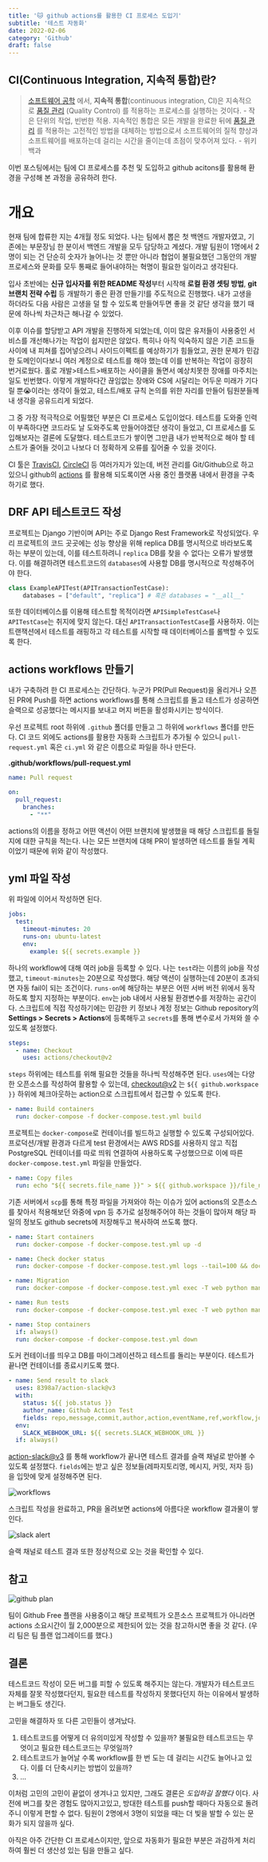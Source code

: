 ```yaml
---
title: '🐱 github actions를 활용한 CI 프로세스 도입기'
subtitle: '테스트 자동화'
date: 2022-02-06
category: 'Github'
draft: false
---
```


## CI(Continuous Integration, 지속적 통합)란?

> [소프트웨어 공학](https://ko.wikipedia.org/wiki/%EC%86%8C%ED%94%84%ED%8A%B8%EC%9B%A8%EC%96%B4_%EA%B3%B5%ED%95%99) 에서, **지속적 통합**(continuous integration, CI)은 지속적으로 [품질 관리](https://ko.wikipedia.org/wiki/%ED%92%88%EC%A7%88_%EA%B4%80%EB%A6%AC) (Quality Control) 를 적용하는 프로세스를 실행하는 것이다. - 작은 단위의 작업, 빈번한 적용. 지속적인 통합은 모든 개발을 완료한 뒤에 [품질 관리](https://ko.wikipedia.org/wiki/%ED%92%88%EC%A7%88_%EA%B4%80%EB%A6%AC) 를 적용하는 고전적인 방법을 대체하는 방법으로서 소프트웨어의 질적 향상과 소프트웨어를 배포하는데 걸리는 시간을 줄이는데 초점이 맞추어져 있다. - 위키백과

이번 포스팅에서는 팀에 CI 프로세스를 추천 및 도입하고 github acitons를 활용해 환경을 구성해 본 과정을 공유하려 한다.

# 개요

현재 팀에 합류한 지는 4개월 정도 되었다. 나는 팀에서 뽑은 첫 백엔드 개발자였고, 기존에는 부문장님 한 분이서 백엔드 개발을 모두 담당하고 계셨다.
개발 팀원이 1명에서 2명이 되는 건 단순히 숫자가 늘어나는 것 뿐만 아니라 협업이 불필요했던 그동안의 개발 프로세스와 문화를 모두 통째로 들어내야하는 혁명이 필요한 일이라고 생각된다.

입사 초반에는 **신규 입사자를 위한 README 작성**부터 시작해 **로컬 환경 셋팅 방법**, **git 브랜치 전략 수립** 등 개발하기 좋은 환경 만들기!를 주도적으로 진행했다.
내가 고생을 하더라도 다음 사람은 고생을 덜 할 수 있도록 만들어두면 좋을 것 같단 생각을 했기 때문에 하나씩 차근차근 해나갈 수 있었다.

이후 이슈를 할당받고 API 개발을 진행하게 되었는데, 이미 많은 유저들이 사용중인 서비스를 개선해나가는 작업이 쉽지만은 않았다.
특히나 아직 익숙하지 않은 기존 코드들 사이에 내 피쳐를 집어넣으려니 사이드이펙트를 예상하기가 힘들었고, 권한 문제가 민감한 도메인이다보니 여러 계정으로 테스트를 해야 했는데 이를 반복하는 작업이 굉장히 번거로웠다.
홀로 개발>테스트>배포하는 사이클을 돌면서 예상치못한 장애를 마주치는 일도 빈번했다.
이렇게 개발하다간 끊임없는 장애와 CS에 시달리는 어두운 미래가 기다릴 뿐😭이라는 생각이 들었고, 테스트/배포 규칙 논의를 위한 자리를 만들어 팀원분들께 내 생각을 공유드리게 되었다.

그 중 가장 적극적으로 어필했던 부분은 CI 프로세스 도입이었다.
테스트를 도와줄 인력이 부족하다면 코드라도 날 도와주도록 만들어야겠단 생각이 들었고, CI 프로세스를 도입해보자는 결론에 도달했다.
테스트코드가 쌓이면 그만큼 내가 반복적으로 해야 할 테스트가 줄어들 것이고 나보다 더 정확하게 오류를 짚어줄 수 있을 것이다.

CI 툴은 [TravisCI](https://travis-ci.org/), [CircleCI](https://circleci.com/) 등 여러가지가 있는데, 버전 관리를 Git/Github으로 하고 있으니 github의 [actions](https://github.com/features/actions) 를 활용해 되도록이면 사용 중인 플랫폼 내에서 환경을 구축하기로 했다.

## DRF API 테스트코드 작성

프로젝트는 Django 기반이며 API는 주로 Django Rest Framework로 작성되었다.
우리 프로젝트의 코드 곳곳에는 성능 향상을 위해 replica DB를 명시적으로 바라보도록 하는 부분이 있는데, 이를 테스트하려니 `replica` DB를 찾을 수 없다는 오류가 발생했다.
이를 해결하려면 테스트코드의 `databases`에 사용할 DB를 명시적으로 작성해주어야 한다.

```python
class ExampleAPITest(APITransactionTestCase):
    databases = ["default", "replica"] # 혹은 databases = "__all__"
```

또한 데이터베이스를 이용해 테스트할 목적이라면 `APISimpleTestCase`나 `APITestCase`는 취지에 맞지 않는다.
대신 `APITransactionTestCase`를 사용하자.
이는 트랜잭션에서 테스트를 래핑하고 각 테스트를 시작할 때 데이터베이스를 롤백할 수 있도록 한다.

## actions workflows 만들기

내가 구축하려 한 CI 프로세스는 간단하다.
누군가 PR(Pull Request)을 올리거나 오픈된 PR에 Push를 하면 actions workflows를 통해 스크립트를 돌고 테스트가 성공하면 슬랙으로 성공했다는 메시지를 보내고 머지 버튼을 활성화시키는 방식이다.

우선 프로젝트 root 하위에 `.github` 폴더를 만들고 그 하위에 `workflows` 폴더를 만든다.
CI 코드 외에도 actions를 활용한 자동화 스크립트가 추가될 수 있으니 `pull-request.yml` 혹은 `ci.yml` 와 같은 이름으로 파일을 하나 만든다.

**.github/workflows/pull-request.yml**

```yaml
name: Pull request

on:
  pull_request:
    branches:
      - "**"
```

actions의 이름을 정하고 어떤 액션이 어떤 브랜치에 발생했을 때 해당 스크립트를 돌릴 지에 대한 규칙을 적는다.
나는 모든 브랜치에 대해 PR이 발생하면 테스트를 돌릴 계획이었기 때문에 위와 같이 작성했다.

## yml 파일 작성

위 파일에 이어서 작성하면 된다.

```yaml
jobs:
  test:
    timeout-minutes: 20
    runs-on: ubuntu-latest
    env:
	  example: ${{ secrets.example }}
```

하나의 workflow에 대해 여러 job을 등록할 수 있다.
나는 `test`라는 이름의 job을 작성했고, `timeout-minutes`는 20분으로 작성했다.
해당 액션이 실행하는데 20분이 초과되면 자동 fail이 되는 조건이다.
`runs-on`에 해당하는 부분은 어떤 서버 버전 위에서 동작하도록 할지 지정하는 부분이다.
`env`는 job 내에서 사용될 환경변수를 저장하는 공간이다.
스크립트에 직접 작성하기에는 민감한 키 정보나 계정 정보는 Github repository의 **Settings > Secrets > Actions**에 등록해두고 `secrets`를 통해 변수로서 가져와 쓸 수 있도록 설정했다.

```yaml
steps:
  - name: Checkout
    uses: actions/checkout@v2
```

`steps` 하위에는 테스트를 위해 필요한 것들을 하나씩 작성해주면 된다.
`uses`에는 다양한 오픈소스를 작성하여 활용할 수 있는데, [checkout@v2](https://github.com/actions/checkout) 는 `${{ github.workspace }}` 하위에 체크아웃하는 action으로 스크립트에서 접근할 수 있도록 한다.

```yaml
- name: Build containers
  run: docker-compose -f docker-compose.test.yml build
```

프로젝트는 `docker-compose`로 컨테이너를 빌드하고 실행할 수 있도록 구성되어있다.
프로덕션/개발 환경과 다르게 test 환경에서는 AWS RDS를 사용하지 않고 직접 PostgreSQL 컨테이너를 따로 띄워 연결하여 사용하도록 구성했으므로 이에 따른 `docker-compose.test.yml` 파일을 만들었다.

```yaml
- name: Copy files
  run: echo "${{ secrets.file_name }}" > ${{ github.workspace }}/file_name.yml
```

기존 서버에서 `scp`를 통해 특정 파일을 가져와야 하는 이슈가 있어 actions의 오픈소스를 찾아서 적용해보던 와중에 vpn 등 추가로 설정해주어야 하는 것들이 많아져 해당 파일의 정보도 github secrets에 저장해두고 복사하여 쓰도록 했다.

```yaml
- name: Start containers
  run: docker-compose -f docker-compose.test.yml up -d

- name: Check docker status
  run: docker-compose -f docker-compose.test.yml logs --tail=100 && docker-compose ps

- name: Migration
  run: docker-compose -f docker-compose.test.yml exec -T web python manage.py migrate

- name: Run tests
  run: docker-compose -f docker-compose.test.yml exec -T web python manage.py test

- name: Stop containers
  if: always()
  run: docker-compose -f docker-compose.test.yml down
```

도커 컨테이너를 띄우고 DB를 마이그레이션하고 테스트를 돌리는 부분이다.
테스트가 끝나면 컨테이너를 종료시키도록 했다.

```yaml
- name: Send result to slack
  uses: 8398a7/action-slack@v3
  with:
    status: ${{ job.status }}
    author_name: Github Action Test
    fields: repo,message,commit,author,action,eventName,ref,workflow,job,took
  env:
    SLACK_WEBHOOK_URL: ${{ secrets.SLACK_WEBHOOK_URL }}
  if: always()
```

[action-slack@v3](https://github.com/marketplace/actions/action-slack) 를 통해 workflow가 끝나면 테스트 결과를 슬랙 채널로 받아볼 수 있도록 설정했다.
`fields`에는 받고 싶은 정보들(레파지토리명, 메시지, 커밋, 저자 등)을 입맛에 맞게 설정해주면 된다.

![workflows](images/2022/01.png)

스크립트 작성을 완료하고, PR을 올려보면 actions에 아름다운 workflow 결과물이 쌓인다.

![slack alert](images/2022/02.png)

슬랙 채널로 테스트 결과 또한 정상적으로 오는 것을 확인할 수 있다.

## 참고

![github plan](images/2022/03.png)

팀이 Github Free 플랜을 사용중이고 해당 프로젝트가 오픈소스 프로젝트가 아니라면 actions 소요시간이 월 2,000분으로 제한되어 있는 것을 참고하시면 좋을 것 같다. (우리 팀은 팀 플랜 업그레이드를 했다.)

## 결론

테스트코드 작성이 모든 버그를 피할 수 있도록 해주지는 않는다.
개발자가 테스트코드 자체를 잘못 작성했다던지, 필요한 테스트를 작성하지 못했다던지 하는 이유에서 발생하는 버그들도 생긴다.

고민을 해결하자 또 다른 고민들이 생겨났다.

1. 테스트코드를 어떻게 더 유의미있게 작성할 수 있을까? 불필요한 테스트코드는 무엇이고 필요한 테스트코드는 무엇일까?
2. 테스트코드가 늘어날 수록 workflow를 한 번 도는 데 걸리는 시간도 늘어나고 있다. 이를 더 단축시키는 방법이 있을까?
3. ...

이처럼 고민의 고민이 끝없이 생겨나고 있지만, 그래도 결론은 *도입하길 잘했다* 이다.
사전에 버그를 찾은 경험도 많아지고있고, 방대한 테스트를 push할 때마다 자동으로 돌려주니 이렇게 편할 수 없다.
팀원이 2명에서 3명이 되었을 때는 더 빛을 발할 수 있는 문화가 되지 않을까 싶다.

아직은 아주 간단한 CI 프로세스이지만, 앞으로 자동화가 필요한 부분은 과감하게 처리하여 훨씬 더 생산성 있는 팀을 만들고 싶다.
